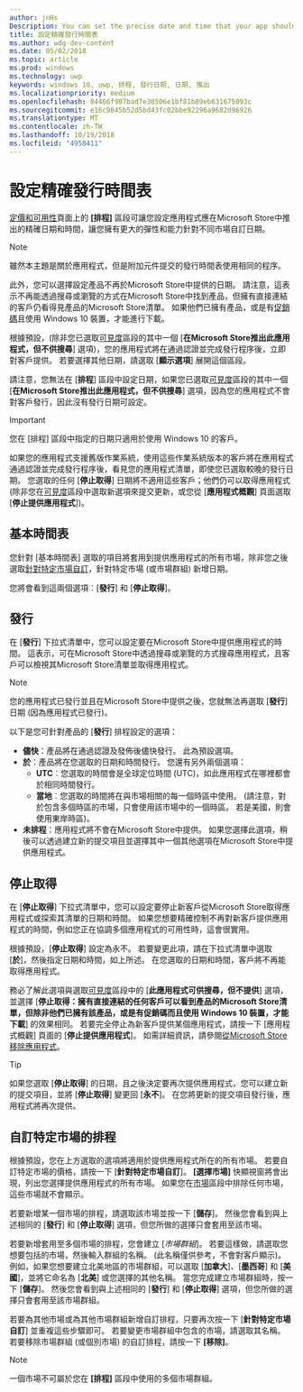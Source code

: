 ```yaml
---
author: jnHs
Description: You can set the precise date and time that your app should become available in the Store, giving you greater flexibility and the ability to customize dates for different markets.
title: 設定精確發行時間表
ms.author: wdg-dev-content
ms.date: 05/02/2018
ms.topic: article
ms.prod: windows
ms.technology: uwp
keywords: windows 10, uwp, 排程, 發行日期, 日期, 推出
ms.localizationpriority: medium
ms.openlocfilehash: 84466f907bad7e38506e1bf81b89eb631675093c
ms.sourcegitcommit: e16c9845b52d5bd43fc02bbe92296a9682d96926
ms.translationtype: MT
ms.contentlocale: zh-TW
ms.lasthandoff: 10/19/2018
ms.locfileid: "4958411"
---
```

# <a name="configure-precise-release-scheduling"></a>設定精確發行時間表

[定價和可用性](set-app-pricing-and-availability.md)頁面上的 **\[排程\]** 區段可讓您設定應用程式應在Microsoft Store中推出的精確日期和時間，讓您擁有更大的彈性和能力針對不同市場自訂日期。

> [!NOTE]
> 雖然本主題是關於應用程式，但是附加元件提交的發行時間表使用相同的程序。

此外，您可以選擇設定產品不再於Microsoft Store中提供的日期。 請注意，這表示不再能透過搜尋或瀏覽的方式在Microsoft Store中找到產品，但擁有直接連結的客戶仍看得見產品的Microsoft Store清單。 如果他們已擁有產品，或是有[促銷碼](generate-promotional-codes.md)且使用 Windows 10 裝置，才能進行下載。

根據預設，(除非您已選取[可見度](choose-visibility-options.md#discoverability)區段的其中一個 [**在Microsoft Store推出此應用程式，但不供搜尋**] 選項)，您的應用程式將在通過認證並完成發行程序後，立即對客戶提供。 若要選擇其他日期，請選取 [**顯示選項**] 展開這個區段。

請注意，您無法在 [**排程**] 區段中設定日期，如果您已選取[可見度](choose-visibility-options.md#discoverability)區段的其中一個 [**在Microsoft Store推出此應用程式，但不供搜尋**] 選項，因為您的應用程式不會對客戶發行，因此沒有發行日期可設定。

> [!IMPORTANT]
> 您在 [排程] 區段中指定的日期只適用於使用 Windows 10 的客戶。
>
>如果您的應用程式支援舊版作業系統，使用這些作業系統版本的客戶將在應用程式通過認證並完成發行程序後，看見您的應用程式清單，即使您已選取較晚的發行日期。 您選取的任何 [**停止取得**] 日期將不適用這些客戶；他們仍可以取得應用程式 (除非您在[可見度](choose-visibility-options.md#discoverability)區段中選取新選項來提交更新，或您從 [**應用程式概觀**] 頁面選取 [**停止提供應用程式**])。


## <a name="base-schedule"></a>基本時間表

您針對 [基本時間表] 選取的項目將套用到提供應用程式的所有市場，除非您之後選取[針對特定市場自訂](#customize-the-schedule-for-specific-markets)，針對特定市場 (或市場群組) 新增日期。

您將會看到這兩個選項︰[**發行**] 和 [**停止取得**]。 

## <a name="release"></a>發行

在 [**發行**] 下拉式清單中，您可以設定要在Microsoft Store中提供應用程式的時間。 這表示，可在Microsoft Store中透過搜尋或瀏覽的方式搜尋應用程式，且客戶可以檢視其Microsoft Store清單並取得應用程式。

>[!NOTE]
> 您的應用程式已發行並且在Microsoft Store中提供之後，您就無法再選取 [**發行**] 日期 (因為應用程式已發行)。

以下是您可針對產品的 [**發行**] 排程設定的選項：
- **儘快**：產品將在通過認證及發佈後儘快發行。 此為預設選項。
- **於**：產品將在您選取的日期和時間發行。 您還有另外兩個選項：
   - **UTC**︰您選取的時間會是全球定位時間 (UTC)，如此應用程式在哪裡都會於相同時間發行。
   - **當地**︰您選取的時間將在與市場相關的每一個時區中使用。 (請注意，對於包含多個時區的市場，只會使用該市場中的一個時區。 若是美國，則會使用東岸時區)。
- **未排程**：應用程式將不會在Microsoft Store中提供。 如果您選擇此選項，稍後可以透過建立新的提交項目並選擇其中一個其他選項在Microsoft Store中提供應用程式。


## <a name="stop-acquisition"></a>停止取得

在 [**停止取得**] 下拉式清單中，您可以設定要停止新客戶從Microsoft Store取得應用程式或探索其清單的日期和時間。 如果您想要精確控制不再對新客戶提供應用程式的時間，例如您正在協調多個應用程式的可用性時，這會很實用。

根據預設，[**停止取得**] 設定為永不。 若要變更此項，請在下拉式清單中選取 [**於**]，然後指定日期和時間，如上所述。 在您選取的日期和時間，客戶將不再能取得應用程式。

務必了解此選項與選取[可見度](choose-visibility-options.md#discoverability)區段中的 [**此應用程式可供搜尋，但不提供**] 選項，並選擇 [**停止取得：擁有直接連結的任何客戶可以看到產品的Microsoft Store清單，但除非他們已擁有該產品，或是有促銷碼而且使用 Windows 10 裝置，才能下載**] 的效果相同。 若要完全停止為新客戶提供某個應用程式，請按一下 [應用程式概觀] 頁面的 [**停止提供應用程式**]。 如需詳細資訊，請參閱[從Microsoft Store移除應用程式](guidance-for-app-package-management.md#removing-an-app-from-the-store)。

> [!TIP]
> 如果您選取 [**停止取得**] 的日期，且之後決定要再次提供應用程式，您可以建立新的提交項目，並將 [**停止取得**] 變更回 [**永不**]。 在您將更新的提交項目發行後，應用程式將再次提供。

## <a name="customize-the-schedule-for-specific-markets"></a>自訂特定市場的排程 

根據預設，您在上方選取的選項將適用於提供應用程式所在的所有市場。 若要自訂特定市場的價格，請按一下 [**針對特定市場自訂**]。 **\[選擇市場\]** 快顯視窗將會出現，列出您選擇提供應用程式的所有市場。 如果您在[市場](define-pricing-and-market-selection.md)區段中排除任何市場，這些市場就不會顯示。 

若要新增某一個市場的排程，請選取該市場並按一下 [**儲存**]。 然後您會看到與上述相同的 [**發行**] 和 [**停止取得**] 選項，但您所做的選擇只會套用至該市場。

若要新增套用至多個市場的排程，您會建立 [*市場群組*]。 若要這樣做，請選取您想要包括的市場，然後輸入群組的名稱。 (此名稱僅供參考，不會對客戶顯示)。例如，如果您想要建立北美地區的市場群組，可以選取 [**加拿大**]、[**墨西哥**] 和 [**美國**]，並將它命名為 [**北美**] 或您選擇的其他名稱。 當您完成建立市場群組時，按一下 [**儲存**]。 然後您會看到與上述相同的 [**發行**] 和 [**停止取得**] 選項，但您所做的選擇只會套用至該市場群組。

若要為其他市場或為其他市場群組新增自訂排程，只要再次按一下 [**針對特定市場自訂**] 並重複這些步驟即可。 若要變更市場群組中包含的市場，請選取其名稱。 若要移除市場群組 (或個別市場) 的自訂排程，請按一下 **\[移除\]**。

> [!NOTE]
> 一個市場不可屬於您在 **\[排程\]** 區段中使用的多個市場群組。 











